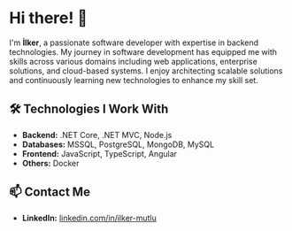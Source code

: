 # Hi there! 👋

I'm **İlker**, a passionate software developer with expertise in backend technologies. My journey in software development has equipped me with skills across various domains including web applications, enterprise solutions, and cloud-based systems. I enjoy architecting scalable solutions and continuously learning new technologies to enhance my skill set.

## 🛠️ Technologies I Work With
- **Backend:** .NET Core, .NET MVC, Node.js
- **Databases:** MSSQL, PostgreSQL, MongoDB, MySQL
- **Frontend:** JavaScript, TypeScript, Angular
- **Others:** Docker

## 📫 Contact Me
- **LinkedIn:** [linkedin.com/in/ilker-mutlu](https://linkedin.com/in/ilker-mutlu)
